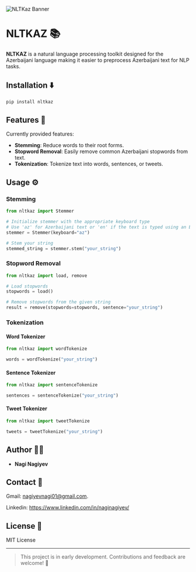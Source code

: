 ![NLTKaz Banner](https://i.imgur.com/JecGkI0.png)

# NLTKAZ 📚

**NLTKAZ** is a natural language processing toolkit designed for the Azerbaijani language making it easier to preprocess Azerbaijani text for NLP tasks.

## Installation ⬇️
```bash
pip install nltkaz
```

## Features 🧩
Currently provided features:
- **Stemming**: Reduce words to their root forms.
- **Stopword Removal**: Easily remove common Azerbaijani stopwords from text.
- **Tokenization**: Tokenize text into words, sentences, or tweets.

## Usage ⚙️
### Stemming
```python
from nltkaz import Stemmer

# Initialize stemmer with the appropriate keyboard type
# Use 'az' for Azerbaijani text or 'en' if the text is typed using an English keyboard
stemmer = Stemmer(keyboard="az")

# Stem your string
stemmed_string = stemmer.stem("your_string")
```

### Stopword Removal
```python
from nltkaz import load, remove

# Load stopwords
stopwords = load()

# Remove stopwords from the given string
result = remove(stopwords=stopwords, sentence="your_string")
```

### Tokenization

#### Word Tokenizer
```python
from nltkaz import wordTokenize

words = wordTokenize("your_string")
```

#### Sentence Tokenizer
```python
from nltkaz import sentenceTokenize

sentences = sentenceTokenize("your_string")
```

#### Tweet Tokenizer
```python
from nltkaz import tweetTokenize

tweets = tweetTokenize("your_string")
```

## Author 🧑‍💻
- **Nagi Nagiyev**  

## Contact 📧
Gmail: nagiyevnagi01@gmail.com.

Linkedin: https://www.linkedin.com/in/naginagiyev/

## License 📜
MIT License

---

> This project is in early development. Contributions and feedback are welcome! 🤝